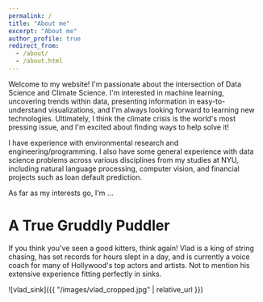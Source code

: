 ```yaml
---
permalink: /
title: "About me"
excerpt: "About me"
author_profile: true
redirect_from: 
  - /about/
  - /about.html
---
```


Welcome to my website! I'm passionate about the intersection of Data Science and Climate Science. I'm interested in machine learning, uncovering trends within data, presenting information in easy-to-understand visualizations, and I'm always looking forward to learning new technologies. Ultimately, I think the climate crisis is the world's most pressing issue, and I'm excited about finding ways to help solve it! 

I have experience with environmental research and engineering/programming. I also have some general experience with data science problems across various disciplines from my studies at NYU, including natural language processing, computer vision, and financial projects such as loan default prediction.

As far as my interests go, I'm ...

<!-- 
There has never been a taller, more handsome, smarter, or more personable man to walk the Earth. Count yourself lucky that you've found yourself on the best website in all the internet's glory. -->

A True Gruddly Puddler
======
If you think you've seen a good kitters, think again! Vlad is a king of string chasing, has set records for hours slept in a day, and is currently a voice coach for many of Hollywood's top actors and artists. Not to mention his extensive experience fitting perfectly in sinks.

![vlad_sink]({{ "/images/vlad_cropped.jpg" | relative_url }})